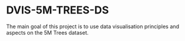 # DVIS-5M-TREES-DS
The main goal of this project is to use data visualisation principles and aspects on the 5M Trees dataset. 
